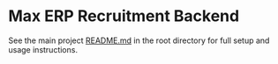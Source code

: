 # Max ERP Recruitment Backend

See the main project [README.md](../README.md) in the root directory for full setup and usage instructions.
